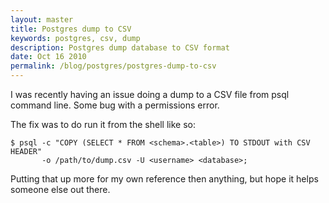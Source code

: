 ```yaml
---
layout: master
title: Postgres dump to CSV
keywords: postgres, csv, dump
description: Postgres dump database to CSV format
date: Oct 16 2010
permalink: /blog/postgres/postgres-dump-to-csv
---
```


I was recently having an issue doing a dump to a CSV file from psql command line.  Some bug with a permissions error.

The fix was to do run it from the shell like so:

~~~
$ psql -c "COPY (SELECT * FROM <schema>.<table>) TO STDOUT with CSV HEADER" 
       -o /path/to/dump.csv -U <username> <database>;
~~~

Putting that up more for my own reference then anything, but hope it helps someone else out there.